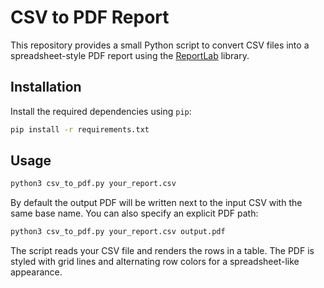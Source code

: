 # CSV to PDF Report

This repository provides a small Python script to convert CSV files into a spreadsheet-style PDF report using the [ReportLab](https://www.reportlab.com/) library.

## Installation

Install the required dependencies using `pip`:

```bash
pip install -r requirements.txt
```

## Usage

```bash
python3 csv_to_pdf.py your_report.csv
```

By default the output PDF will be written next to the input CSV with the same base name. You can also specify an explicit PDF path:

```bash
python3 csv_to_pdf.py your_report.csv output.pdf
```

The script reads your CSV file and renders the rows in a table. The PDF is styled with grid lines and alternating row colors for a spreadsheet-like appearance.
